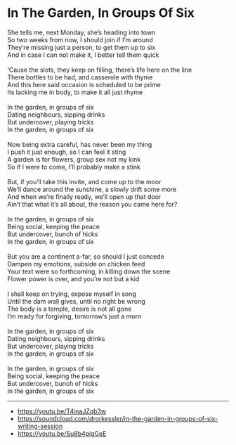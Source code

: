 # In The Garden, In Groups Of Six

She tells me, next Monday, she’s heading into town\
So two weeks from now, I should join if I’m around\
They’re missing just a person, to get them up to six\
And in case I can not make it, I better tell them quick\
\
‘Cause the slots, they keep on filling, there’s life here on the line\
There bottles to be had, and casserole with thyme\
And this here said occasion is scheduled to be prime\
Its lacking me in body, to make it all just rhyme \
\
In the garden, in groups of six\
Dating neighbours, sipping drinks\
But undercover, playing tricks\
In the garden, in groups of six\
\
Now being extra careful, has never been my thing\
I push it just enough, so I can feel it sting\
A garden is for flowers, group sex not my kink\
So if I were to come, I’ll probably make a stink\
\
But, if you’ll take this invite, and come up to the moor\
We’ll dance around the sunshine, a slowly drift some more\
And when we’re finally ready, we’ll open up that door\
Ain’t that what it’s all about, the reason you came here for?\
\
In the garden, in groups of six\
Being social, keeping the peace\
But undercover, bunch of hicks\
In the garden, in groups of six\
\
But you are a continent a-far, so should I just concede\
Dampen my emotions, subside on chicken feed\
Your text were so forthcoming,  in killing down the scene\
Flower power is over, and you’re not but a kid\
\
I shall keep on trying, expose myself in song\
Until the dam wall gives, until no right be wrong\
The body is a temple, desire is not all gone\
I’m ready for forgiving, tomorrow’s just a morn\
\
In the garden, in groups of six\
Dating neighbours, sipping drinks\
But undercover, playing tricks\
In the garden, in groups of six\
\
In the garden, in groups of six\
Being social, keeping the peace\
But undercover, bunch of hicks\
In the garden, in groups of six

---
- https://youtu.be/T4inaJZqb3w
- https://soundcloud.com/drorkessler/in-the-garden-in-groups-of-six-writing-session
- https://youtu.be/Su8b4pigGeE
